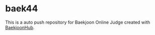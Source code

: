 # baek44
This is a auto push repository for Baekjoon Online Judge created with [BaekjoonHub](https://github.com/BaekjoonHub/BaekjoonHub).

